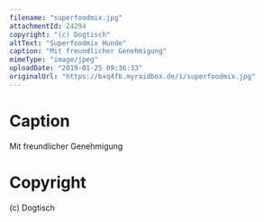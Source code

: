 ```yaml
---
filename: "superfoodmix.jpg"
attachmentId: 24294
copyright: "(c) Dogtisch"
altText: "Superfoodmix Hunde"
caption: "Mit freundlicher Genehmigung"
mimeType: "image/jpeg"
uploadDate: "2019-01-25 09:36:33"
originalUrl: "https://bxq4fb.myraidbox.de/i/superfoodmix.jpg"
---
```


# Caption

Mit freundlicher Genehmigung

# Copyright

(c) Dogtisch
